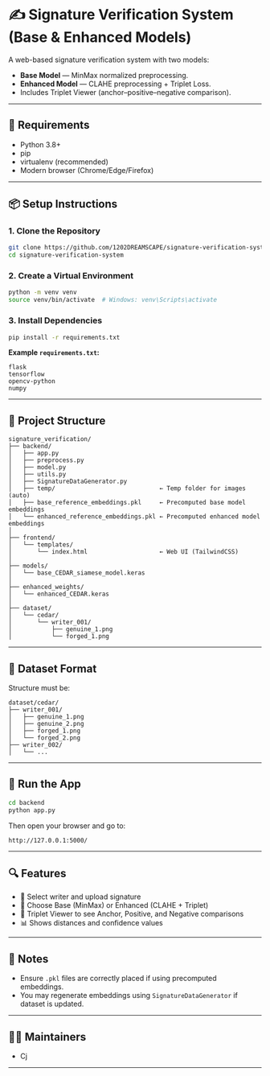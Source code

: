 # ✍️ Signature Verification System (Base & Enhanced Models)

A web-based signature verification system with two models:
- **Base Model** — MinMax normalized preprocessing.
- **Enhanced Model** — CLAHE preprocessing + Triplet Loss.
- Includes Triplet Viewer (anchor–positive–negative comparison).

---

## 🧰 Requirements

- Python 3.8+
- pip
- virtualenv (recommended)
- Modern browser (Chrome/Edge/Firefox)

---

## 📦 Setup Instructions

### 1. Clone the Repository

```bash
git clone https://github.com/1202DREAMSCAPE/signature-verification-system.git
cd signature-verification-system
```

### 2. Create a Virtual Environment

```bash
python -m venv venv
source venv/bin/activate  # Windows: venv\Scripts\activate
```

### 3. Install Dependencies

```bash
pip install -r requirements.txt
```

**Example `requirements.txt`:**

```
flask
tensorflow
opencv-python
numpy
```

---

## 📁 Project Structure

```
signature_verification/
├── backend/
│   ├── app.py
│   ├── preprocess.py
│   ├── model.py
│   ├── utils.py
│   ├── SignatureDataGenerator.py
│   ├── temp/                             ← Temp folder for images (auto)
│   ├── base_reference_embeddings.pkl     ← Precomputed base model embeddings
│   └── enhanced_reference_embeddings.pkl ← Precomputed enhanced model embeddings
│
├── frontend/
│   └── templates/
│       └── index.html                    ← Web UI (TailwindCSS)
│
├── models/
│   └── base_CEDAR_siamese_model.keras
│
├── enhanced_weights/
│   └── enhanced_CEDAR.keras
│
├── dataset/
│   └── cedar/
│       └── writer_001/
│           ├── genuine_1.png
│           └── forged_1.png
```

---

## 📸 Dataset Format

Structure must be:

```
dataset/cedar/
├── writer_001/
│   ├── genuine_1.png
│   ├── genuine_2.png
│   ├── forged_1.png
│   └── forged_2.png
├── writer_002/
│   └── ...
```

---

## 🚀 Run the App

```bash
cd backend
python app.py
```

Then open your browser and go to:

```
http://127.0.0.1:5000/
```

---

## 🔍 Features

- 🔁 Select writer and upload signature
- 🧠 Choose Base (MinMax) or Enhanced (CLAHE + Triplet)
- 🧪 Triplet Viewer to see Anchor, Positive, and Negative comparisons
- 📊 Shows distances and confidence values

---

## 📌 Notes

- Ensure `.pkl` files are correctly placed if using precomputed embeddings.
- You may regenerate embeddings using `SignatureDataGenerator` if dataset is updated.

---

## 👨‍💻 Maintainers

- Cj

---

